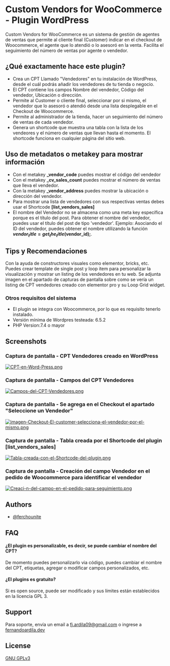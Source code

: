 
# Custom Vendors for WooCommerce - Plugin WordPress

Custom Vendors for WooCommerce es un sistema de gestión de agentes de ventas que permite al cliente final (Customer) indicar en el checkout de Woocommerce, el agente que lo atendió o lo asesoró en la venta. Facilita el seguimiento del número de ventas por agente o vendedor.



## ¿Qué exactamente hace este plugin?

- Crea un CPT Llamado "Vendedores" en tu instalación de WordPress, desde el cuál podrás añadir los vendedores de tu tienda o negocio.
- El CPT contiene los campos Nombre del vendedor, Código del vendedor, Ubicación o dirección.
- Permite al Customer o cliente final, seleccionar por si mismo, el vendedor que lo asesoró o atendió desde una lista desplegable en el Checkout de Woocommerce.
- Permite al administrador de la tienda, hacer un seguimiento del número de ventas de cada vendedor.
- Genera un shortcode que muestra una tabla con la lista de los vendeores y el número de ventas que llevan hasta el momento. El shortcode funciona en cualquier página del sitio web.

## Uso de metadatos o metakey para mostrar información

- Con el metakey **_vendor_code** puedes mostrar el código del vendedor
- Con el metakey **_cv_sales_count** puedes mostrar el número de ventas que lleva el vendedor.
- Con la metakey **_vendor_address** puedes mostrar la ubicación o dirección del vendedor.
- Para mostrar una lista de vendedores con sus respectivas ventas debes usar el Shortcode **[list_vendors_sales]**
- El nombre del Vendedor no se almacena como una meta key específica porque es el título del post. Para obtener el nombre del vendedor, puedes usar el título del post de tipo 'vendedor'. Ejemplo: Asociando el ID del vendedor, puedes obtener el nombre utilizando la función **$vendor_title = get_the_title($vendor_id);**.

## Tips y Recomendaciones

Con la ayuda de constructores visuales como elementor, bricks, etc. Puedes crear template de single post y loop item para personalizar la visualización y mostrar un listing de los vendedores en tu web. Se adjunta imagen en el apartado de capturas de pantalla sobre como se vería un listing de CPT vendedores creado con elementor pro y su Loop Grid widget.


### Otros requisitos del sistema

- El plugin se integra con Woocommerce, por lo que es requisito tenerlo instalado.
- Versión mínima de Wordpres testeada: 6.5.2
- PHP Version:7.4 o mayor


## Screenshots

### Captura de pantalla - CPT Vendedores creado en WordPress
[![CPT-en-Word-Press.png](https://i.postimg.cc/CxZrC2Jk/CPT-en-Word-Press.png)](https://postimg.cc/G4CjdqWm)

### Captura de pantalla - Campos del CPT Vendedores
[![Campos-del-CPT-Vendedores.png](https://i.postimg.cc/52Z7smkG/Campos-del-CPT-Vendedores.png)](https://postimg.cc/75nn6S4M)

### Captura de pantalla - Se agrega en el Checkout el apartado "Seleccione un Vendedor"
[![imagen-Checkout-El-customer-selecciona-el-vendedor-por-el-mismo.png](https://i.postimg.cc/xdMshbwd/imagen-Checkout-El-customer-selecciona-el-vendedor-por-el-mismo.png)](https://postimg.cc/676LGT5s)

### Captura de pantalla - Tabla creada por el Shortcode del plugin [list_vendors_sales]
[![Tabla-creada-con-el-Shortcode-del-plugin.png](https://i.postimg.cc/ncSwDxKn/Tabla-creada-con-el-Shortcode-del-plugin.png)](https://postimg.cc/PPZMgBF7)

### Captura de pantalla - Creación del campo Vendedor en el pedido de Woocommerce para identificar el vendedor
[![Creaci-n-del-campo-en-el-pedido-para-seguimiento.png](https://i.postimg.cc/wMtXS1Mv/Creaci-n-del-campo-en-el-pedido-para-seguimiento.png)](https://postimg.cc/8fSfvPhQ)

## Authors

- [@ferchounite](https://github.com/Ferchounite/)


## FAQ

#### ¿El plugin es personalizable, es decir, se puede cambiar el nombre del CPT?

De momento puedes personalizarlo via código, puedes cambiar el nombre del CPT, etiquetas, agregar o modificar campos personalizados, etc.

#### ¿El plugins es gratuito?

Si es open source, puede ser modificado y sus límites están establecidos en la licencia GPL 3.

## Support

Para soporte, envía un email a fj.ardila09@gmail.com o ingrese a [fernandoardila.dev](https://fernandoardila.dev)


## License

[GNU GPLv3](https://choosealicense.com/licenses/gpl-3.0/)

